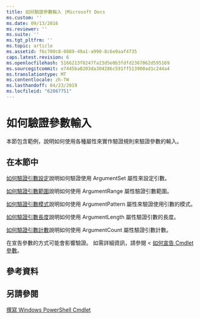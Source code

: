 ```yaml
---
title: 如何驗證參數輸入 |Microsoft Docs
ms.custom: ''
ms.date: 09/13/2016
ms.reviewer: ''
ms.suite: ''
ms.tgt_pltfrm: ''
ms.topic: article
ms.assetid: f6c700c8-0889-49a1-a990-8c6e9aaf4735
caps.latest.revision: 6
ms.openlocfilehash: 5166213f8247fa23d5e0b3fdfd2367062d595169
ms.sourcegitcommit: e7445ba8203da304286c591ff513900ad1c244a4
ms.translationtype: MT
ms.contentlocale: zh-TW
ms.lasthandoff: 04/23/2019
ms.locfileid: "62067751"
---
```

# <a name="how-to-validate-parameter-input"></a>如何驗證參數輸入

本節包含範例，說明如何使用各種屬性來實作驗證規則來驗證參數的輸入。

## <a name="in-this-section"></a>在本節中

[如何驗證引數設定](./how-to-validate-an-argument-set.md)說明如何驗證使用 ArgumentSet 屬性來設定引數。

[如何驗證引數範圍](./how-to-validate-an-argument-range.md)說明如何使用 ArgumentRange 屬性驗證引數範圍。

[如何驗證引數模式](./how-to-validate-an-argument-pattern.md)說明如何使用 ArgumentPattern 屬性來驗證使用引數的模式。

[如何驗證引數長度](./how-to-validate-the-argument-length.md)說明如何使用 ArgumentLength 屬性驗證引數的長度。

[如何驗證引數計數](./how-to-validate-an-argument-count.md)說明如何使用 ArgumentCount 屬性驗證引數計數。

在宣告參數的方式可能會影響驗證。 如需詳細資訊，請參閱 <<c0> [ 如何宣告 Cmdlet 參數](./how-to-declare-cmdlet-parameters.md)。

## <a name="reference"></a>參考資料

## <a name="see-also"></a>另請參閱

[撰寫 Windows PowerShell Cmdlet](./writing-a-windows-powershell-cmdlet.md)
